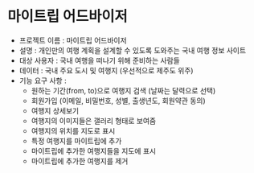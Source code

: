 # 마이트립 어드바이저

- 프로젝트 이름 : 마이트립 어드바이저
- 설명 : 개인만의 여행 계획을 설계할 수 있도록 도와주는 국내 여행 정보 사이트
- 대상 사용자 : 국내 여행을 떠나기 위해 준비하는 사람들
- 데이터 : 국내 주요 도시 및 여행지 (우선적으로 제주도 위주)
- 기능 요구 사항 :
    - 원하는 기간(from, to)으로 여행지 검색 (날짜는 달력으로 선택)
    - 회원가입 (이메일, 비밀번호, 성별, 출생년도, 회원약관 동의)
    - 여행지 상세보기
    - 여행지의 이미지들은 갤러리 형태로 보여줌
    - 여행지의 위치를 지도로 표시
    - 특정 여행지를 마이트립에 추가
    - 마이트립에 추가한 여행지들을 지도에 표시
    - 마이트립에 추가한 여행지를 제거